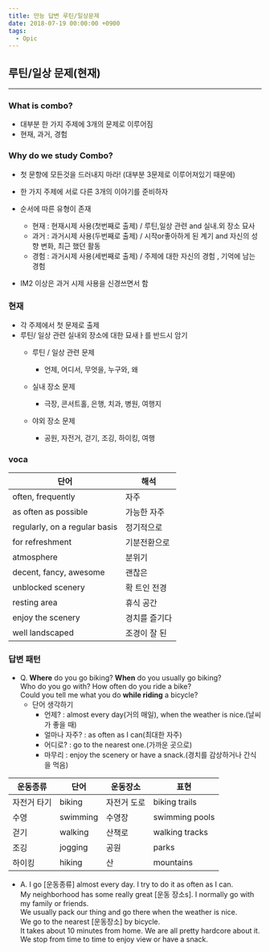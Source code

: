```yaml
---
title: 만능 답변 루틴/일상문제
date: 2018-07-19 00:00:00 +0900
tags:
  - Opic
---
```



## 루틴/일상 문제(현재)
---

### What is combo?
- 대부분 한 가지 주제에 3개의 문제로 이루어짐
- 현재, 과거, 경험

### Why do we study Combo?
- 첫 문항에 모든것을 드러내지 마라! (대부분 3문제로 이루어져있기 때문에)
- 한 가지 주제에 서로 다른 3개의 이야기를 준비하자
- 순서에 따른 유형이 존재
  - 현재 : 현재시제 사용(첫번째로 출제) / 루틴,일상 관련 and  실내.외 장소 묘사
  - 과거 : 과거시제 사용(두번째로 출제) / 시작or좋아하게 된 계기 and 자신의 성향 변화, 최근 했던 활동
  - 경험 : 과거시제 사용(세번째로 출제) / 주제에 대한 자신의 경험 , 기억에 남는 경험

- IM2 이상은 과거 시제 사용을 신경쓰면서 함

### 현재
- 각 주제에서 첫 문제로 출제
- 루틴/ 일상 관련 실내외 장소에 대한 묘새ㅏ를 반드시 암기
  - 루틴 / 일상 관련 문제
    - 언제, 어디서, 무엇을, 누구와, 왜

  - 실내 장소 문제
    - 극장, 콘서트홀, 은행, 치과, 병원, 여행지

  - 야외 장소 문제
    - 공원, 자전거, 걷기, 조깅, 하이킹, 여행

### voca

|단어|해석|
|---|---|
|often, frequently|자주|
|as often as possible|가능한 자주|
|regularly, on a regular basis|정기적으로|
|for refreshment|기분전환으로|
|atmosphere|분위기|
|decent, fancy, awesome|괜찮은|
|unblocked scenery|확 트인 전경|
|resting area|휴식 공간|
|enjoy the scenery|경치를 즐기다|
|well landscaped|조경이 잘 된|

### 답변 패턴
- Q. **Where** do you go biking? **When** do you usually go biking?<br/> Who do you go with? How often do you ride a bike? <br/>Could you tell me what you do **while riding** a bicycle?
  - 단어 생각하기
    - 언제? : almost every day(거의 매일), when the weather is nice.(날씨가 좋을 때)
    - 얼마나 자주? : as often as I can(최대한 자주)
    - 어디로? : go to the nearest one.(가까운 곳으로)
    - 마무리 : enjoy the scenery or have a snack.(경치를 감상하거나 간식을 먹음)

|운동종류|단어|운동장소|표현|
|---|---|---|---|
|자전거 타기|biking|자전거 도로|biking trails|
|수영|swimming|수영장|swimming pools|
|걷기|walking|산책로|walking tracks|
|조깅|jogging|공원|parks|
|하이킹|hiking|산|mountains|

- A. I go [운동종류] almost every day. I try to do it as often as I can.<br/> My neighborhood has some really great [운동 장소s]. I normally go with my family or friends.<br/> We usually pack our thing and go there when the weather is nice. <br/>We go to the nearest [운동장소] by bicycle.<br/> It takes about 10 minutes from home. We are all pretty hardcore about it.<br/> We stop from time to time to enjoy view or have a snack.
